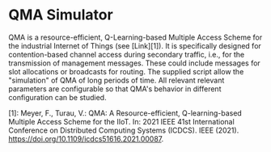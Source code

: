 # QMA Simulator 

QMA is a resource-efficient, Q-Learning-based Multiple Access Scheme for the industrial Internet of Things (see [Link][1]). It is specifically designed for contention-based channel access during secondary traffic, i.e., for the transmission of management messages. These could include messages for slot allocations or broadcasts for routing. The supplied script allow the "simulation" of QMA of long periods of time. All relevant relevant parameters are configurable so that QMA's behavior in different configuration can be studied.

[1]: Meyer, F., Turau, V.: QMA: A Resource-efficient, Q-learning-based Multiple Access Scheme for the IIoT. In: 2021 IEEE 41st International Conference on Distributed Computing Systems (ICDCS). IEEE (2021). <https://doi.org/10.1109/icdcs51616.2021.00087>.

